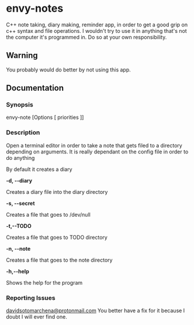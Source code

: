 # envy-notes
C++ note taking, diary making, reminder app, in order to get a good grip on c++ syntax and file operations. I wouldn't try to use it in anything that's not the computer it's programmed in. Do so at your own responsibility.

## Warning

You probably would do better by not using this app.

## Documentation

### Synopsis

envy-note \[Options \[ priorities \]\]

### Description

Open a terminal editor in order to take a note that gets filed to a directory depending on arguments. It is really dependant on the config file in order to do anything

By default it creates a diary

**-d, --diary**

Creates a diary file into the diary directory

**-s, --secret**

Creates a file that goes to /dev/null

**-t,--TODO**

Creates a file that goes to TODO directory

**-n, --note**

Creates a file that goes to the note directory

**-h,--help**

Shows the help for the program

### Reporting Issues

davidsotomarchena@protonmail.com You better have a fix for it because I doubt I will ever find one.
